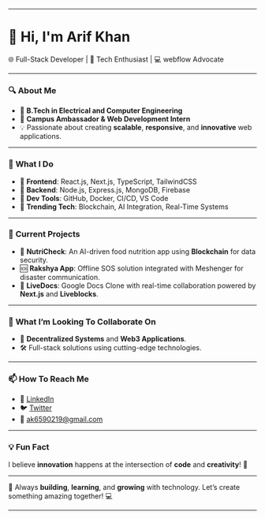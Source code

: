 
---

# 👋 Hi, I'm **Arif Khan**  

🌐 Full-Stack Developer | 🚀 Tech Enthusiast | 💻 webflow Advocate  

---

### 🔍 **About Me**  
- 🏫 **B.Tech in Electrical and Computer Engineering**  
- 💼 **Campus Ambassador & Web Development Intern**  
- 💡 Passionate about creating **scalable**, **responsive**, and **innovative** web applications.  

---

### 🚀 **What I Do**  
- 🔹 **Frontend**: React.js, Next.js, TypeScript, TailwindCSS  
- 🔹 **Backend**: Node.js, Express.js, MongoDB, Firebase  
- 🔹 **Dev Tools**: GitHub, Docker, CI/CD, VS Code  
- 🔹 **Trending Tech**: Blockchain, AI Integration, Real-Time Systems  

---

### 🌟 **Current Projects**  
- 📂 **NutriCheck**: An AI-driven food nutrition app using **Blockchain** for data security.  
- 🆘 **Rakshya App**: Offline SOS solution integrated with Meshenger for disaster communication.  
- 📜 **LiveDocs**: Google Docs Clone with real-time collaboration powered by **Next.js** and **Liveblocks**.  

---

### 🤝 **What I’m Looking To Collaborate On**  
- 🚀 **Decentralized Systems** and **Web3 Applications**.  
- 🛠️ Full-stack solutions using cutting-edge technologies.  

---

### 📫 **How To Reach Me**  
- 🔗 [LinkedIn](https://www.linkedin.com/in/arif-khan-460a4b284/)  
- 🐦 [Twitter](#)  
- 💌 ak6590219@gmail.com  

---

### 💡 **Fun Fact**  
I believe **innovation** happens at the intersection of **code** and **creativity**! 🚀  

---

🔧 Always **building**, **learning**, and **growing** with technology. Let’s create something amazing together! 💻  

---

